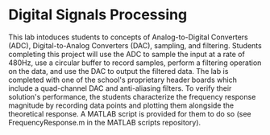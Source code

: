 # Digital Signals Processing
This lab intoduces students to concepts of Analog-to-Digital Converters (ADC), Digital-to-Analog Converters (DAC), sampling, and filtering. Students completing this project will use the ADC to sample the input at a rate of 480Hz, use a circular buffer to record samples, perform a filtering operation on the data, and use the DAC to output the filtered data. The lab is completed with one of the school's proprietary header boards which include a quad-channel DAC and anti-aliasing filters.
To verify their solution's performance, the students characterize the frequency response magnitude by recording data points and plotting them alongside the theoretical response. A MATLAB script is provided for them to do so (see FrequencyResponse.m in the MATLAB scripts repository).
